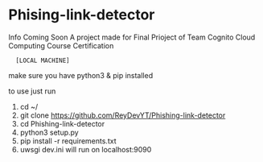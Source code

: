 # Phising-link-detector
Info Coming Soon 
A project made for Final Prioject of Team Cognito Cloud Computing Course Certification 

      [LOCAL MACHINE]
make sure you have python3 & pip installed
 
to use just run
1) cd ~/
2) git clone https://github.com/ReyDevYT/Phishing-link-detector 
3) cd Phishing-link-detector 
5) python3 setup.py
6) pip install -r requirements.txt 
7) uwsgi dev.ini 
will run on localhost:9090
